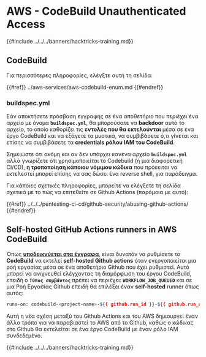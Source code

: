 # AWS - CodeBuild Unauthenticated Access

{{#include ../../../banners/hacktricks-training.md}}

## CodeBuild

Για περισσότερες πληροφορίες, ελέγξτε αυτή τη σελίδα:

{{#ref}}
../aws-services/aws-codebuild-enum.md
{{#endref}}

### buildspec.yml

Εάν αποκτήσετε πρόσβαση εγγραφής σε ένα αποθετήριο που περιέχει ένα αρχείο με όνομα **`buildspec.yml`**, θα μπορούσατε να **backdoor** αυτό το αρχείο, το οποίο καθορίζει τις **εντολές που θα εκτελούνται** μέσα σε ένα έργο CodeBuild και να εξάγετε τα μυστικά, να συμβιβάσετε ό,τι γίνεται και επίσης να συμβιβάσετε τα **credentials ρόλου IAM του CodeBuild**.

Σημειώστε ότι ακόμη και αν δεν υπάρχει κανένα αρχείο **`buildspec.yml`** αλλά γνωρίζετε ότι χρησιμοποιείται το Codebuild (ή μια διαφορετική CI/CD), **η τροποποίηση κάποιου νόμιμου κώδικα** που πρόκειται να εκτελεστεί μπορεί επίσης να σας δώσει ένα reverse shell, για παράδειγμα.

Για κάποιες σχετικές πληροφορίες, μπορείτε να ελέγξετε τη σελίδα σχετικά με το πώς να επιτεθείτε σε Github Actions (παρόμοια με αυτό):

{{#ref}}
../../../pentesting-ci-cd/github-security/abusing-github-actions/
{{#endref}}

## Self-hosted GitHub Actions runners in AWS CodeBuild <a href="#action-runner" id="action-runner"></a>

Όπως [**υποδεικνύεται στα έγγραφα**](https://docs.aws.amazon.com/codebuild/latest/userguide/action-runner.html), είναι δυνατόν να ρυθμίσετε το **CodeBuild** να εκτελεί **self-hosted Github actions** όταν ενεργοποιείται μια ροή εργασίας μέσα σε ένα αποθετήριο Github που έχει ρυθμιστεί. Αυτό μπορεί να ανιχνευθεί ελέγχοντας τη διαμόρφωση του έργου CodeBuild, επειδή ο **`Τύπος συμβάντος`** πρέπει να περιέχει: **`WORKFLOW_JOB_QUEUED`** και σε μια Ροή Εργασίας Github επειδή θα επιλέξει έναν **self-hosted** runner όπως αυτός:
```bash
runs-on: codebuild-<project-name>-${{ github.run_id }}-${{ github.run_attempt }}
```
Αυτή η νέα σχέση μεταξύ του Github Actions και του AWS δημιουργεί έναν άλλο τρόπο για να παραβιαστεί το AWS από το Github, καθώς ο κώδικας στο Github θα εκτελείται σε ένα έργο CodeBuild με έναν ρόλο IAM συνδεδεμένο. 

{{#include ../../../banners/hacktricks-training.md}}
